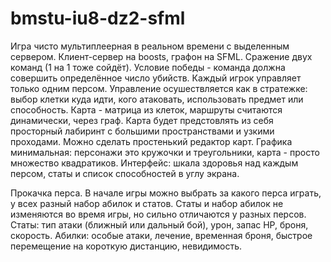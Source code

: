 # bmstu-iu8-dz2-sfml
Игра чисто мультиплеерная в реальном времени с выделенным сервером.
Клиент-сервер на boosts, графон на SFML.
Сражение двух команд (1 на 1 тоже сойдёт). 
Условие победы - команда должна совершить определённое число убийств.
Каждый игрок управляет только одним персом. 
Управление осушествляется как в стратежке: выбор клетки куда идти, кого атаковать, использовать предмет или способность.
Карта - матрица из клеток, маршруты считаются динамически, через граф.
Карта будет предстовлять из себя просторный лабиринт с большими пространствами и узкими проходами. 
Можно сделать простенький редактор карт.
Графика минимальная: персонажи это кружочки и треугольники, карта - просто множество квадратиков.
Интерфейс: шкала здоровья над каждым персом, статы и список способностей в углу экрана.

Прокачка перса.
В начале игры можно выбрать за какого перса играть, у всех разный набор абилок и статов.
Статы и набор абилок не изменяются во время игры, но сильно отличаются у разных персов. 
Статы: тип атаки (ближный или дальный бой), урон, запас HP, броня, скорость.
Абилки: особые атаки, лечение, временная броня, быстрое перемещение на короткую дистанцию, невидимость.
